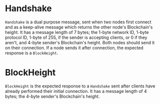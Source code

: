 # Handshake

`Handshake` is a dual purpose message, sent when two nodes first connect and as a keep-alive message which returns the other node's Blockchain's height. It has a message length of 7 bytes; the 1-byte network ID, 1-byte protocol ID, 1-byte of 255, if the sender is accepting clients, or 0 if they aren't, and 4-byte sender's Blockchain's height. Both nodes should send it on their connection. If a node sends it after connection, the expected response is a `BlockHeight`.

# BlockHeight

`BlockHeight` is the expected response to a `Handshake` sent after clients have already performed their initial connection. It has a message length of 4 bytes; the 4-byte sender's Blockchain's height.
